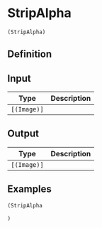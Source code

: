 # StripAlpha

```clojure
(StripAlpha)
```

## Definition


## Input
| Type | Description |
|------|-------------|
| `[(Image)]` |  |


## Output
| Type | Description |
|------|-------------|
| `[(Image)]` |  |


## Examples

```clojure
(StripAlpha

)
```
